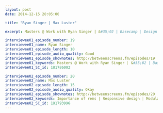 ```yaml
---
layout: post
date: 2014-12-15 20:05:00

title: "Ryan Singer | Max Luster"

excerpt: Masters @ Work with Ryan Singer | &#35;02 | Basecamp | Design personality | Color scheme | Paper look | Visual identity || Importance of rems | Responsive design | Modular scale | Golden ratio | Creating relationships

interviewee01_episode_number: 19
interviewee01_name: Ryan Singer
interviewee01_episode_length: 10
interviewee01_episode_audio_quality: Good
interviewee01_episode_shownotes: http://betweenscreens.fm/episodes/19
interviewee01_keywords: Masters @ Work with Ryan Singer | &#35;02 | Basecamp | Design personality | Color scheme | Paper look | Visual identity
interviewee01_SC_id: 181786002

interviewee02_episode_number: 20
interviewee02_name: Max Luster
interviewee02_episode_length: 15
interviewee02_episode_audio_quality: Okay
interviewee02_episode_shownotes: http://betweenscreens.fm/episodes/20
interviewee02_keywords: Importance of rems | Responsive design | Modular scale | Golden ratio | Creating relationships
interviewee02_SC_id: 181793996
---
```

